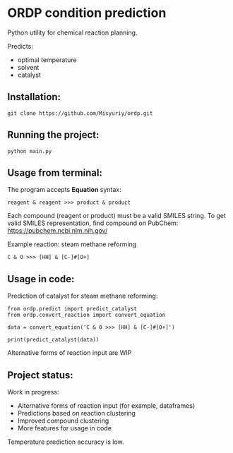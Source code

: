 # ORDP condition prediction

Python utility for chemical reaction planning.

Predicts:
- optimal temperature
- solvent
- catalyst

## Installation:
    git clone https://github.com/Misyuriy/ordp.git

## Running the project:
    python main.py

## Usage from terminal:
The program accepts **Equation** syntax:

    reagent & reagent >>> product & product

Each compound (reagent or product) must be a valid SMILES string.
To get valid SMILES representation, find compound on PubChem: https://pubchem.ncbi.nlm.nih.gov/

Example reaction: steam methane reforming

    C & O >>> [HH] & [C-]#[O+]

## Usage in code:
Prediction of catalyst for steam methane reforming:

    from ordp.predict import predict_catalyst
    from ordp.convert_reaction import convert_equation
    
    data = convert_equation('C & O >>> [HH] & [C-]#[O+]')
    
    print(predict_catalyst(data))

Alternative forms of reaction input are WIP


## Project status:
Work in progress:
- Alternative forms of reaction input (for example, dataframes)
- Predictions based on reaction clustering
- Improved compound clustering
- More features for usage in code

Temperature prediction accuracy is low.
